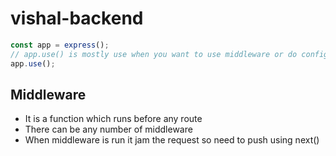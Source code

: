 # vishal-backend

```javascript
const app = express();
// app.use() is mostly use when you want to use middleware or do configuration setting
app.use();
```
## Middleware 
- It is a function which runs before any route
- There can be any number of middleware
- When middleware is run it jam the request so need to push using next()
